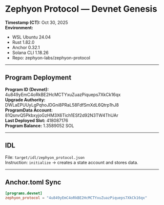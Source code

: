 # Zephyon Protocol — Devnet Genesis

**Timestamp (CT):** Oct 30, 2025  
**Environment:**  
- WSL Ubuntu 24.04  
- Rust 1.82.0  
- Anchor 0.32.1  
- Solana CLI 1.18.26  
- Repo: zephyon-labs/zephyon-protocol  

---

## Program Deployment

**Program ID (Devnet):** 4u849yEmC4oRkBE2HcMCTYxuZuazPiqueps7XkCk16qx  
**Upgrade Authority:** DWLaEPUUyLgPqhoJDGni8PRaL58FdfSmXdL6Qtrp1hJ8  
**ProgramData Account:** 81QsnvQ5PkbxyjoGzHM3X6Tich1ESf2d92N3TW4ThUAr  
**Last Deployed Slot:** 418087176  
**Program Balance:** 1.3589052 SOL  

---

## IDL

File: `target/idl/zephyon_protocol.json`  
Instruction: `initialize` → creates a state account and stores data.  

---

## Anchor.toml Sync

```toml
[programs.devnet]
zephyon_protocol = "4u849yEmC4oRkBE2HcMCTYxuZuazPiqueps7XkCk16qx"

